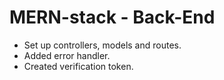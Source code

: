 # MERN-stack - Back-End

- Set up controllers, models and routes.
- Added error handler.
- Created verification token.

